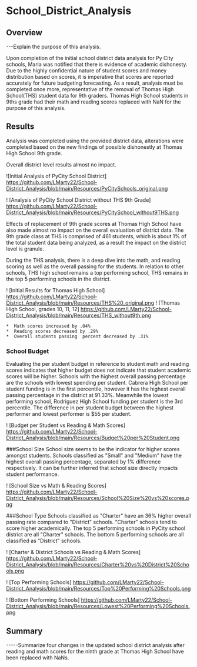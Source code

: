 # School_District_Analysis

## Overview 

---Explain the purpose of this analysis.

Upon completion of the initial school district data analysis for Py City schools, Maria was notified that there is evidence of academic dishonesty. Due to the highly confidential nature of student scores and money distribution based on scores, it is imperative that scores are reported accurately for future budgeting forecasting. As a result, analysis must be completed once more, representative of the removal of Thomas High School(THS) student data for 9th graders. Thomas High School students in 9ths grade had their math and reading scores replaced with NaN for the purpose of this analysis. 



## Results

Analysis was completed using the provided district data, alterations were completed based on the new findings of possible dishonestly at Thomas High School 9th grade. 

Overall district level results almost no impact. 

![Initial Analysis of PyCity School District] https://github.com/LMarty22/School-District_Analysis/blob/main/Resources/PyCitySchools_original.png

! [Analysis of PyCity School District without THS 9th Grade] https://github.com/LMarty22/School-District_Analysis/blob/main/Resources/PyCitySchool_without9THS.png


Effects of replacement of 9th grade scores at Thomas High School have also made almost no impact on the overall evaluation of district data. The 9th grade class at THS is comprised of 461 students, which is about 1% of the total student data being analyzed, as a result the impact on the district level is granule.

	
During the THS analysis, there is a deep dive into the math, and reading scoring as well as the overall passing for the students. In relation to other schools, THS high school remains a top performing school, THS remains in the top 5 performing schools in the district. 

! [Initial Results for Thomas High School] https://github.com/LMarty22/School-District_Analysis/blob/main/Resources/THS%20_original.png
! [Thomas High School, grades 10, 11, 12] https://github.com/LMarty22/School-District_Analysis/blob/main/Resources/THS_without9th.png

	*  Math scores increased by .04%
	*  Reading scores decreased by .29%
	*  Overall students passing  percent decreased by .31%



### School Budget 
Evaluating the per student budget in reference to student math and reading scores indicates that higher budget does not indicate that student academic scores will be higher. Schools with the highest overall passing percentage are the schools with lowest spending per student. Cabrera High School per student funding is in the first percentile, however it has the highest overall passing percentage in the district at 91.33%. Meanwhile the lowest performing school, Rodriguez High School funding per student is the 3rd percentile. The difference in per student budget between the highest performer and lowest performer is $55 per student. 

! [Budget per Student vs Reading & Math Scores] https://github.com/LMarty22/School-District_Analysis/blob/main/Resources/Budget%20per%20Student.png


###School Size
School size seems to be the indicator for higher scores amongst students. Schools classified as "Small" and "Medium" have the highest overall passing percentage, separated by 1% difference respectively. It can be further inferred that school size directly impacts student performance. 

! [School Size vs Math & Reading Scores] https://github.com/LMarty22/School-District_Analysis/blob/main/Resources/School%20Size%20vs%20scores.png


###School Type
Schools classified as "Charter" have an 36% higher overall passing rate compared to "District" schools. "Charter" schools tend to score higher academically. The top 5 performing schools in PyCity school district are all "Charter" schools. The bottom 5 performing schools are all classified as "District" schools.

! [Charter & District Schools vs Reading & Math Scores] https://github.com/LMarty22/School-District_Analysis/blob/main/Resources/Charter%20vs%20District%20Schools.png

! [Top Performing Schools] https://github.com/LMarty22/School-District_Analysis/blob/main/Resources/Top%20Performing%20Schools.png

! [Bottom Performing Schools] https://github.com/LMarty22/School-District_Analysis/blob/main/Resources/Lowest%20Performing%20Schools.png



  
## Summary

-----Summarize four changes in the updated school district analysis after reading and math scores for the ninth grade at Thomas High School have been replaced with NaNs.



